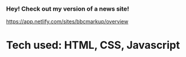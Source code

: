### Hey! Check out my version of a news site! 

https://app.netlify.com/sites/bbcmarkup/overview

# Tech used: HTML, CSS, Javascript



